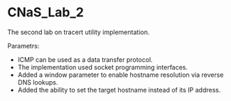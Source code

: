 # CNaS_Lab_2
The second lab on tracert utility implementation.

Parametrs:
* ICMP can be used as a data transfer protocol. 
* The implementation used socket programming interfaces.
* Added a window parameter to enable hostname resolution via reverse DNS lookups.
* Added the ability to set the target hostname instead of its IP address.
